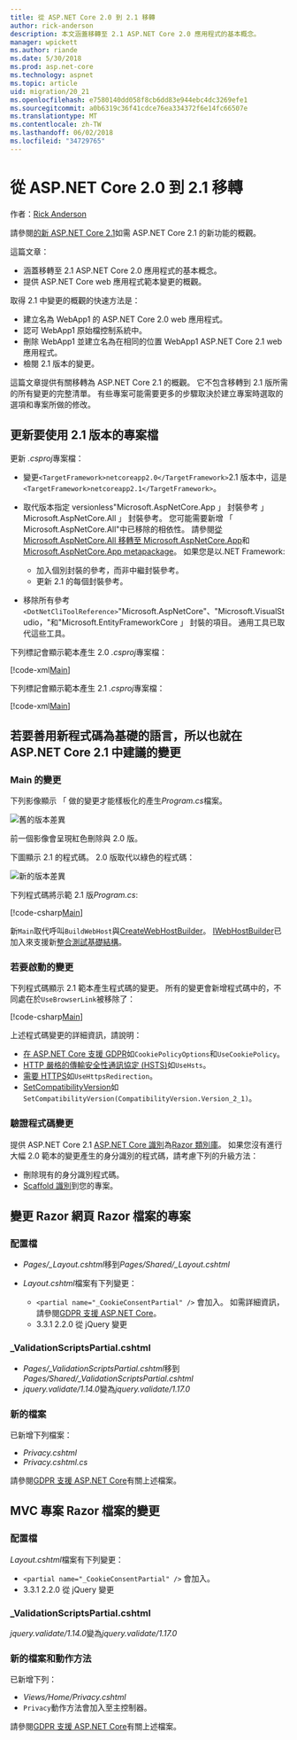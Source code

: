 ```yaml
---
title: 從 ASP.NET Core 2.0 到 2.1 移轉
author: rick-anderson
description: 本文涵蓋移轉至 2.1 ASP.NET Core 2.0 應用程式的基本概念。
manager: wpickett
ms.author: riande
ms.date: 5/30/2018
ms.prod: asp.net-core
ms.technology: aspnet
ms.topic: article
uid: migration/20_21
ms.openlocfilehash: e7580140dd058f8cb6dd83e944ebc4dc3269efe1
ms.sourcegitcommit: a0b6319c36f41cdce76ea334372f6e14fc66507e
ms.translationtype: MT
ms.contentlocale: zh-TW
ms.lasthandoff: 06/02/2018
ms.locfileid: "34729765"
---
```

# <a name="migrate-from-aspnet-core-20-to-21"></a>從 ASP.NET Core 2.0 到 2.1 移轉

作者：[Rick Anderson](https://twitter.com/RickAndMSFT)

請參閱[的新 ASP.NET Core 2.1](xref:aspnetcore-2.1)如需 ASP.NET Core 2.1 的新功能的概觀。

這篇文章：

* 涵蓋移轉至 2.1 ASP.NET Core 2.0 應用程式的基本概念。
* 提供 ASP.NET Core web 應用程式範本變更的概觀。

取得 2.1 中變更的概觀的快速方法是：

* 建立名為 WebApp1 的 ASP.NET Core 2.0 web 應用程式。
* 認可 WebApp1 原始檔控制系統中。
* 刪除 WebApp1 並建立名為在相同的位置 WebApp1 ASP.NET Core 2.1 web 應用程式。
* 檢閱 2.1 版本的變更。

這篇文章提供有關移轉為 ASP.NET Core 2.1 的概觀。 它不包含移轉到 2.1 版所需的所有變更的完整清單。 有些專案可能需要更多的步驟取決於建立專案時選取的選項和專案所做的修改。

## <a name="update-the-project-file-to-use-21-versions"></a>更新要使用 2.1 版本的專案檔

更新 *.csproj*專案檔：

* 變更`<TargetFramework>netcoreapp2.0</TargetFramework>`2.1 版本中，這是`<TargetFramework>netcoreapp2.1</TargetFramework>`。
* 取代版本指定 versionless"Microsoft.AspNetCore.App 」 封裝參考 」 Microsoft.AspNetCore.All 」 封裝參考。 您可能需要新增 「 Microsoft.AspNetCore.All"中已移除的相依性。 請參閱[從 Microsoft.AspNetCore.All 移轉至 Microsoft.AspNetCore.App](xref:fundamentals/metapackage#migrate)和[Microsoft.AspNetCore.App metapackage](xref:fundamentals/metapackage-app)。 如果您是以.NET Framework:

  * 加入個別封裝的參考，而非中繼封裝參考。
  * 更新 2.1 的每個封裝參考。
* 移除所有參考`<DotNetCliToolReference>`"Microsoft.AspNetCore"、"Microsoft.VisualStudio，"和"Microsoft.EntityFrameworkCore 」 封裝的項目。 通用工具已取代這些工具。

下列標記會顯示範本產生 2.0 *.csproj*專案檔：

[!code-xml[Main](20_21/sample/WebApp20.csproj)]

下列標記會顯示範本產生 2.1 *.csproj*專案檔：

[!code-xml[Main](20_21/sample/WebApp21.csproj)]

## <a name="changes-to-take-advantage-of-the-new-code-based-idioms-that-are-recommended-in-aspnet-core-21"></a>若要善用新程式碼為基礎的語言，所以也就在 ASP.NET Core 2.1 中建議的變更

### <a name="changes-to-main"></a>Main 的變更

下列影像顯示 「 做的變更才能樣板化的產生*Program.cs*檔案。

![舊的版本差異](20_21/_static/main20.png)

前一個影像會呈現紅色刪除與 2.0 版。

下圖顯示 2.1 的程式碼。 2.0 版取代以綠色的程式碼：

![新的版本差異](20_21/_static/main21.png)

下列程式碼將示範 2.1 版*Program.cs*:

[!code-csharp[Main](20_21/sample/Program.cs?name=snippet)]

新`Main`取代呼叫`BuildWebHost`與[CreateWebHostBuilder](/dotnet/api/microsoft.aspnetcore.mvc.testing.webapplicationfactory-1.createwebhostbuilder)。 [IWebHostBuilder](/dotnet/api/microsoft.aspnetcore.hosting.iwebhostbuilder)已加入來支援新[整合測試基礎結構](xref:test/integration-tests)。

### <a name="changes-to-startup"></a>若要啟動的變更

下列程式碼顯示 2.1 範本產生程式碼的變更。 所有的變更會新增程式碼中的，不同處在於`UseBrowserLink`被移除了：

[!code-csharp[Main](20_21/sample/Startup.cs?highlight=3,4,21-26,30,42,45,47)]

上述程式碼變更的詳細資訊，請說明：

* [在 ASP.NET Core 支援 GDPR](xref:security/gdpr)如`CookiePolicyOptions`和`UseCookiePolicy`。
* [HTTP 嚴格的傳輸安全性通訊協定 (HSTS)](xref:security/enforcing-ssl#http-strict-transport-security-protocol-hsts)如`UseHsts`。
* [需要 HTTPS](xref:security/enforcing-ssl#require-https)如`UseHttpsRedirection`。
* [SetCompatibilityVersion](xref:fundamentals/startup#setcompatibilityversion)如`SetCompatibilityVersion(CompatibilityVersion.Version_2_1)`。

### <a name="changes-to-authentication-code"></a>驗證程式碼變更

提供 ASP.NET Core 2.1 [ASP.NET Core 識別](xref:security/authentication/identity)為[Razor 類別庫](xref:mvc/razor-pages/ui-class)。 如果您沒有進行大幅 2.0 範本的變更產生的身分識別的程式碼，請考慮下列的升級方法：

* 刪除現有的身分識別程式碼。
* [Scaffold 識別](xref:security/authentication/scaffold-identity)到您的專案。

## <a name="changes-to-razor-pages-projects-razor-files"></a>變更 Razor 網頁 Razor 檔案的專案

### <a name="the-layout-file"></a>配置檔

* *Pages/_Layout.cshtml*移到*Pages/Shared/_Layout.cshtml*
* *Layout.cshtml*檔案有下列變更：

  * `<partial name="_CookieConsentPartial" />` 會加入。 如需詳細資訊，請參閱[GDPR 支援 ASP.NET Core](xref:security/gdpr)。
  * 3.3.1 2.2.0 從 jQuery 變更

###  <a name="validationscriptspartialcshtml"></a>_ValidationScriptsPartial.cshtml

* *Pages/_ValidationScriptsPartial.cshtml*移到*Pages/Shared/_ValidationScriptsPartial.cshtml*
* *jquery.validate/1.14.0*變為*jquery.validate/1.17.0*

### <a name="new-files"></a>新的檔案

已新增下列檔案：

* *Privacy.cshtml*
* *Privacy.cshtml.cs*

請參閱[GDPR 支援 ASP.NET Core](xref:security/gdpr)有關上述檔案。

## <a name="changes-to-mvc-projects-razor-files"></a>MVC 專案 Razor 檔案的變更

### <a name="the-layout-file"></a>配置檔

*Layout.cshtml*檔案有下列變更：

* `<partial name="_CookieConsentPartial" />` 會加入。
* 3.3.1 2.2.0 從 jQuery 變更

### <a name="validationscriptspartialcshtml"></a>_ValidationScriptsPartial.cshtml

*jquery.validate/1.14.0*變為*jquery.validate/1.17.0*

### <a name="new-files-and-action-methods"></a>新的檔案和動作方法

已新增下列：

* *Views/Home/Privacy.cshtml*
* `Privacy`動作方法會加入至主控制器。

請參閱[GDPR 支援 ASP.NET Core](xref:security/gdpr)有關上述檔案。
